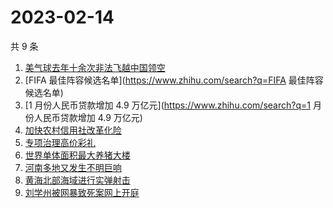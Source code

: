# 2023-02-14

共 9 条

<!-- BEGIN -->
<!-- 最后更新时间 Tue Feb 14 2023 16:08:33 GMT+0800 (China Standard Time) -->

1. [美气球去年十余次非法飞越中国领空](https://www.zhihu.com/search?q=美气球去年十余次非法飞越中国领空)
1. [FIFA 最佳阵容候选名单](https://www.zhihu.com/search?q=FIFA 最佳阵容候选名单)
1. [1 月份人民币贷款增加 4.9 万亿元](https://www.zhihu.com/search?q=1
   月份人民币贷款增加 4.9 万亿元)
1. [加快农村信用社改革化险](https://www.zhihu.com/search?q=加快农村信用社改革化险)
1. [专项治理高价彩礼](https://www.zhihu.com/search?q=专项治理高价彩礼)
1. [世界单体面积最大养猪大楼](https://www.zhihu.com/search?q=世界单体面积最大养猪大楼)
1. [河南多地又发生不明巨响](https://www.zhihu.com/search?q=河南多地又发生不明巨响)
1. [黄海北部海域进行实弹射击](https://www.zhihu.com/search?q=黄海北部海域进行实弹射击)
1. [刘学州被网暴致死案网上开庭](https://www.zhihu.com/search?q=刘学州被网暴致死案网上开庭)

<!-- END -->
